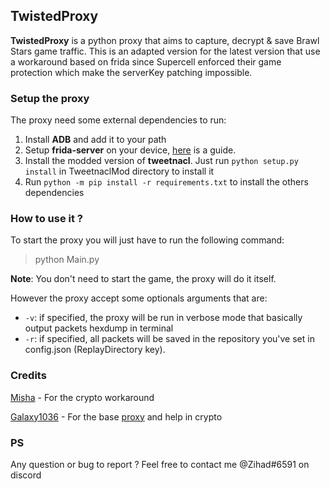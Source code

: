 ## TwistedProxy
**TwistedProxy** is a python proxy that aims to capture, decrypt & save Brawl Stars game traffic. This is an adapted version for the latest version that use a workaround based on frida since Supercell enforced their game protection which make the serverKey patching impossible.

### Setup the proxy
The proxy need some external dependencies to run:

1. Install **ADB** and add it to your path
2. Setup **frida-server** on your device, [here](https://www.frida.re/docs/android/) is a guide.
3. Install the modded version of **tweetnacl**. Just run `python setup.py install` in TweetnaclMod directory to install it
4. Run `python -m pip install -r requirements.txt` to install the others dependencies

### How to use it ?

To start the proxy you will just have to run the following command:
> python Main.py

**Note**: You don't need to start the game, the proxy will do it itself.

However the proxy accept some optionals arguments that are:

* `-v`: if specified, the proxy will be run in verbose mode that basically output packets hexdump in terminal
* `-r`: if specified, all packets will be saved in the repository you've set in config.json (ReplayDirectory key).

### Credits

[Misha](https://github.com/MISHA-CRDEV) - For the crypto workaround

[Galaxy1036](https://github.com/Galaxy1036/) - For the base [proxy](https://github.com/Galaxy1036/TwistedProxy) and help in crypto

### PS

Any question or bug to report ? Feel free to contact me @Zihad#6591 on discord
